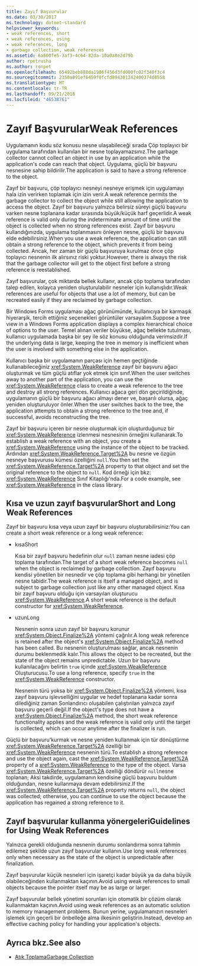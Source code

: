 ```yaml
---
title: Zayıf Başvurular
ms.date: 03/30/2017
ms.technology: dotnet-standard
helpviewer_keywords:
- weak references, short
- weak references, using
- weak references, long
- garbage collection, weak references
ms.assetid: 6a600fe5-3af3-4c64-82da-10a0a8e2d79b
author: rpetrusha
ms.author: ronpet
ms.openlocfilehash: 65492beb888da1986f456d3fd000fc02f340f3c4
ms.sourcegitcommit: 2350a091ef6459f0fcfd894301242400374d8558
ms.translationtype: MT
ms.contentlocale: tr-TR
ms.lasthandoff: 09/21/2018
ms.locfileid: "46538761"
---
```

# <a name="weak-references"></a><span data-ttu-id="7c8ca-102">Zayıf Başvurular</span><span class="sxs-lookup"><span data-stu-id="7c8ca-102">Weak References</span></span>
<span data-ttu-id="7c8ca-103">Uygulamanın kodu söz konusu nesne ulaşabileceği sırada Çöp toplayıcı bir uygulama tarafından kullanılan bir nesne toplayamazsınız.</span><span class="sxs-lookup"><span data-stu-id="7c8ca-103">The garbage collector cannot collect an object in use by an application while the application's code can reach that object.</span></span> <span data-ttu-id="7c8ca-104">Uygulama, güçlü bir başvuru nesnesine sahip bildirilir.</span><span class="sxs-lookup"><span data-stu-id="7c8ca-104">The application is said to have a strong reference to the object.</span></span>  
  
 <span data-ttu-id="7c8ca-105">Zayıf bir başvuru, çöp toplayıcı nesneyi nesneye erişmek için uygulamayı hala izin verirken toplamak için izin verir.</span><span class="sxs-lookup"><span data-stu-id="7c8ca-105">A weak reference permits the garbage collector to collect the object while still allowing the application to access the object.</span></span> <span data-ttu-id="7c8ca-106">Zayıf bir başvuru yalnızca belirsiz süreyi güçlü başvuru varken nesne toplanana kadar sırasında büyük/küçük harf geçerlidir.</span><span class="sxs-lookup"><span data-stu-id="7c8ca-106">A weak reference is valid only during the indeterminate amount of time until the object is collected when no strong references exist.</span></span> <span data-ttu-id="7c8ca-107">Zayıf bir başvuru kullandığınızda, uygulama toplanmasını önleyen nesne, güçlü bir başvuru elde edebilirsiniz.</span><span class="sxs-lookup"><span data-stu-id="7c8ca-107">When you use a weak reference, the application can still obtain a strong reference to the object, which prevents it from being collected.</span></span> <span data-ttu-id="7c8ca-108">Ancak, her zaman bir güçlü başvuruya kurulmaz önce çöp toplayıcı nesnenin ilk alırsınız riski yoktur.</span><span class="sxs-lookup"><span data-stu-id="7c8ca-108">However, there is always the risk that the garbage collector will get to the object first before a strong reference is reestablished.</span></span>  
  
 <span data-ttu-id="7c8ca-109">Zayıf başvurular, çok miktarda bellek kullanır, ancak çöp toplama tarafından talep edilen, kolayca yeniden oluşturulabilir nesneler için kullanışlıdır.</span><span class="sxs-lookup"><span data-stu-id="7c8ca-109">Weak references are useful for objects that use a lot of memory, but can be recreated easily if they are reclaimed by garbage collection.</span></span>  
  
 <span data-ttu-id="7c8ca-110">Bir Windows Forms uygulaması ağaç görünümünde, kullanıcıya bir karmaşık hiyerarşik, tercih ettiğiniz seçenekleri görüntüler varsayalım.</span><span class="sxs-lookup"><span data-stu-id="7c8ca-110">Suppose a tree view in a Windows Forms application displays a complex hierarchical choice of options to the user.</span></span> <span data-ttu-id="7c8ca-111">Temel alınan veriler büyükse, ağaç bellekte tutulması, kullanıcı uygulamada başka bir şey ile söz konusu olduğunda verimsizdir.</span><span class="sxs-lookup"><span data-stu-id="7c8ca-111">If the underlying data is large, keeping the tree in memory is inefficient when the user is involved with something else in the application.</span></span>  
  
 <span data-ttu-id="7c8ca-112">Kullanıcı başka bir uygulamanın parçası için hemen geçtiğinde kullanabileceğiniz <xref:System.WeakReference> zayıf bir başvuru ağacı oluşturmak ve tüm güçlü atıflar yok etmek için sınıf.</span><span class="sxs-lookup"><span data-stu-id="7c8ca-112">When the user switches away to another part of the application, you can use the <xref:System.WeakReference> class to create a weak reference to the tree and destroy all strong references.</span></span> <span data-ttu-id="7c8ca-113">Kullanıcı ağaca geri dön geçirildiğinde, uygulamanın güçlü bir başvuru ağacı almayı dener ve, başarılı olursa, ağaç yeniden oluşturuluyor önler.</span><span class="sxs-lookup"><span data-stu-id="7c8ca-113">When the user switches back to the tree, the application attempts to obtain a strong reference to the tree and, if successful, avoids reconstructing the tree.</span></span>  
  
 <span data-ttu-id="7c8ca-114">Zayıf bir başvuru içeren bir nesne oluşturmak için oluşturduğunuz bir <xref:System.WeakReference> izlenmesi nesnesinin örneğini kullanarak.</span><span class="sxs-lookup"><span data-stu-id="7c8ca-114">To establish a weak reference with an object, you create a <xref:System.WeakReference> using the instance of the object to be tracked.</span></span> <span data-ttu-id="7c8ca-115">Ardından <xref:System.WeakReference.Target%2A> bu nesne ve özgün nesneye başvurusu kümesi özelliğini `null`.</span><span class="sxs-lookup"><span data-stu-id="7c8ca-115">You then set the <xref:System.WeakReference.Target%2A> property to that object and set the original reference to the object to `null`.</span></span> <span data-ttu-id="7c8ca-116">Kod örneği için bkz: <xref:System.WeakReference> Sınıf Kitaplığı'nda.</span><span class="sxs-lookup"><span data-stu-id="7c8ca-116">For a code example, see <xref:System.WeakReference> in the class library.</span></span>  
  
## <a name="short-and-long-weak-references"></a><span data-ttu-id="7c8ca-117">Kısa ve uzun zayıf başvurular</span><span class="sxs-lookup"><span data-stu-id="7c8ca-117">Short and Long Weak References</span></span>  
 <span data-ttu-id="7c8ca-118">Zayıf bir başvuru kısa veya uzun zayıf bir başvuru oluşturabilirsiniz:</span><span class="sxs-lookup"><span data-stu-id="7c8ca-118">You can create a short weak reference or a long weak reference:</span></span>  
  
-   <span data-ttu-id="7c8ca-119">kısa</span><span class="sxs-lookup"><span data-stu-id="7c8ca-119">Short</span></span>  
  
     <span data-ttu-id="7c8ca-120">Kısa bir zayıf başvuru hedefinin olur `null` zaman nesne iadesi çöp toplama tarafından.</span><span class="sxs-lookup"><span data-stu-id="7c8ca-120">The target of a short weak reference becomes `null` when the object is reclaimed by garbage collection.</span></span> <span data-ttu-id="7c8ca-121">Zayıf başvuru kendisi yönetilen bir nesnedir ve çöp toplama gibi herhangi bir yönetilen nesne tabidir.</span><span class="sxs-lookup"><span data-stu-id="7c8ca-121">The weak reference is itself a managed object, and is subject to garbage collection just like any other managed object.</span></span>  <span data-ttu-id="7c8ca-122">Kısa bir zayıf başvuru olduğu için varsayılan oluşturucu <xref:System.WeakReference>.</span><span class="sxs-lookup"><span data-stu-id="7c8ca-122">A short weak reference is the default constructor for <xref:System.WeakReference>.</span></span>  
  
-   <span data-ttu-id="7c8ca-123">uzun</span><span class="sxs-lookup"><span data-stu-id="7c8ca-123">Long</span></span>  
  
     <span data-ttu-id="7c8ca-124">Nesnenin sonra uzun zayıf bir başvuru korunur <xref:System.Object.Finalize%2A> yöntemi çağrılır.</span><span class="sxs-lookup"><span data-stu-id="7c8ca-124">A long weak reference is retained after the object's <xref:System.Object.Finalize%2A> method has been called.</span></span> <span data-ttu-id="7c8ca-125">Bu nesnenin oluşturulması sağlar, ancak nesnenin durumu beklenmedik kalır.</span><span class="sxs-lookup"><span data-stu-id="7c8ca-125">This allows the object to be recreated, but the state of the object remains unpredictable.</span></span> <span data-ttu-id="7c8ca-126">Uzun bir başvuru kullanılacağını belirtin `true` içinde <xref:System.WeakReference> Oluşturucusu.</span><span class="sxs-lookup"><span data-stu-id="7c8ca-126">To use a long reference, specify `true` in the <xref:System.WeakReference> constructor.</span></span>  
  
     <span data-ttu-id="7c8ca-127">Nesnenin türü yoksa bir <xref:System.Object.Finalize%2A> yöntemi, kısa zayıf başvuru işlevselliğini uygular ve hedef toplanana kadar sonra dilediğiniz zaman Sonlandırıcı oluşabilen çalıştırılan yalnızca zayıf başvuru geçerli değil.</span><span class="sxs-lookup"><span data-stu-id="7c8ca-127">If the object's type does not have a <xref:System.Object.Finalize%2A> method, the short weak reference functionality applies and the weak reference is valid only until the target is collected, which can occur anytime after the finalizer is run.</span></span>  
  
 <span data-ttu-id="7c8ca-128">Güçlü bir başvuru'kurmak ve nesne yeniden kullanmak için tür dönüştürme <xref:System.WeakReference.Target%2A> özelliği bir <xref:System.WeakReference> nesnenin türü.</span><span class="sxs-lookup"><span data-stu-id="7c8ca-128">To establish a strong reference and use the object again, cast the <xref:System.WeakReference.Target%2A> property of a <xref:System.WeakReference> to the type of the object.</span></span> <span data-ttu-id="7c8ca-129">Varsa <xref:System.WeakReference.Target%2A> özelliği döndürür `null`nesne toplanan; Aksi takdirde, uygulamanın kendisine güçlü başvuru buldum olduğundan, nesne kullanmaya devam edebilirsiniz.</span><span class="sxs-lookup"><span data-stu-id="7c8ca-129">If the <xref:System.WeakReference.Target%2A> property returns `null`, the object was collected; otherwise, you can continue to use the object because the application has regained a strong reference to it.</span></span>  
  
## <a name="guidelines-for-using-weak-references"></a><span data-ttu-id="7c8ca-130">Zayıf başvurular kullanma yönergeleri</span><span class="sxs-lookup"><span data-stu-id="7c8ca-130">Guidelines for Using Weak References</span></span>  
 <span data-ttu-id="7c8ca-131">Yalnızca gerekli olduğunda nesnenin durumu sonlandırma sonra tahmin edilemez şekilde uzun zayıf başvurular kullanın.</span><span class="sxs-lookup"><span data-stu-id="7c8ca-131">Use long weak references only when necessary as the state of the object is unpredictable after finalization.</span></span>  
  
 <span data-ttu-id="7c8ca-132">Zayıf başvurular küçük nesneleri için işaretçi kadar büyük ya da daha büyük olabileceğinden kullanmaktan kaçının.</span><span class="sxs-lookup"><span data-stu-id="7c8ca-132">Avoid using weak references to small objects because the pointer itself may be as large or larger.</span></span>  
  
 <span data-ttu-id="7c8ca-133">Zayıf başvurular bellek yönetimi sorunları için otomatik bir çözüm olarak kullanmaktan kaçının.</span><span class="sxs-lookup"><span data-stu-id="7c8ca-133">Avoid using weak references as an automatic solution to memory management problems.</span></span> <span data-ttu-id="7c8ca-134">Bunun yerine, uygulamanızın nesneleri işlemek için geçerli bir önbelleğe alma ilkesinin geliştirin.</span><span class="sxs-lookup"><span data-stu-id="7c8ca-134">Instead, develop an effective caching policy for handling your application's objects.</span></span>  
  
## <a name="see-also"></a><span data-ttu-id="7c8ca-135">Ayrıca bkz.</span><span class="sxs-lookup"><span data-stu-id="7c8ca-135">See also</span></span>

- [<span data-ttu-id="7c8ca-136">Atık Toplama</span><span class="sxs-lookup"><span data-stu-id="7c8ca-136">Garbage Collection</span></span>](../../../docs/standard/garbage-collection/index.md)
